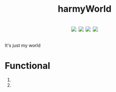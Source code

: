 ㅤ<h1 align="center">harmyWorld

[![](https://img.shields.io/badge/Developed%20by-HarmyFounder-%236DB33F)](https://github.com/HarmyFounder)
![](https://img.shields.io/badge/JDK-17-%23E76F00)
![](https://img.shields.io/badge/Spring%20Boot-3.1.2-%236DB33F)
[![](https://img.shields.io/badge/DBMS-Postgres-%234476ff)](https://www.postgresql.org/)
</h1>


<p>It's just my world


<h1>Functional</h1>
<ol>
  <li></li>
  <li></li>
</ol>

